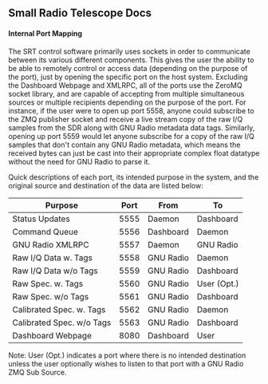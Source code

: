 ## Small Radio Telescope Docs
#### Internal Port Mapping

The SRT control software primarily uses sockets in order to communicate between its various different components.
This gives the user the ability to be able to remotely control or access data (depending on the purpose of the port), just by opening the specific port on the host system.
Excluding the Dashboard Webpage and XMLRPC, all of the ports use the ZeroMQ socket library, and are capable of accepting from multiple simultaneous sources or multiple recipients depending on the purpose of the port.
For instance, if the user were to open up port 5558, anyone could subscribe to the ZMQ publisher socket and receive a live stream copy of the raw I/Q samples from the SDR along with GNU Radio metadata data tags.  Similarly, opening up port 5559 would let anyone subscribe for a copy of the raw I/Q samples that don't contain any GNU Radio metadata, which means the received bytes can just be cast into their appropriate complex float datatype without the need for GNU Radio to parse it.

Quick descriptions of each port, its intended purpose in the system, and the original source and destination of the data are listed below:


| Purpose                   | Port  | From      | To              |
|---------------------------|-------|-----------|-----------------|
| Status Updates            |  5555 | Daemon    | Dashboard       |
| Command Queue             |  5556 | Dashboard | Daemon          |
| GNU Radio XMLRPC          |  5557 | Daemon    | GNU Radio       |
| Raw I/Q Data w. Tags      |  5558 | GNU Radio | Daemon          |
| Raw I/Q Data w/o Tags     |  5559 | GNU Radio | Dashboard       |
| Raw Spec. w. Tags         |  5560 | GNU Radio | User (Opt.)     |
| Raw Spec. w/o Tags        |  5561 | GNU Radio | Dashboard       |
| Calibrated Spec. w. Tags  |  5562 | GNU Radio | Daemon          |
| Calibrated Spec. w/o Tags |  5563 | GNU Radio | Dashboard       |
| Dashboard Webpage         |  8080 | Dashboard | User            |

Note: User (Opt.) indicates a port where there is no intended destination unless the user optionally wishes to listen to that port with a GNU Radio ZMQ Sub Source.
